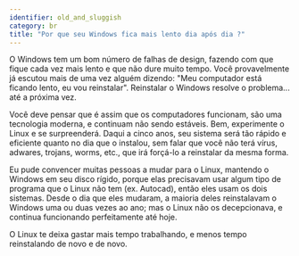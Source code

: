 ```yaml
---
identifier: old_and_sluggish
category: br
title: "Por que seu Windows fica mais lento dia após dia ?"
---
```


O Windows tem um bom número de falhas de design, fazendo com que fique cada vez mais lento e que não dure muito tempo. Você provavelmente já escutou mais de uma vez alguém dizendo: "Meu computador está ficando lento, eu vou reinstalar". Reinstalar o Windows resolve o problema... até a próxima vez.

Você deve pensar que é assim que os computadores funcionam, são uma tecnologia moderna, e continuam não sendo estáveis. Bem, experimente o Linux e se surpreenderá. Daqui a cinco anos, seu sistema será tão rápido e eficiente quanto no dia que o instalou, sem falar que você não terá vírus, adwares, trojans, worms, etc., que irá forçá-lo a reinstalar da mesma forma.

Eu pude convencer muitas pessoas a mudar para o Linux, mantendo o Windows em seu disco rígido, porque elas precisavam usar algum tipo de programa que o Linux não tem (ex. Autocad), então eles usam os dois sistemas. Desde o dia que eles mudaram, a maioria deles reinstalavam o Windows uma ou duas vezes ao ano; mas o Linux não os decepcionava, e continua funcionando perfeitamente até hoje.

O Linux te deixa gastar mais tempo trabalhando, e menos tempo reinstalando de novo e de novo.






